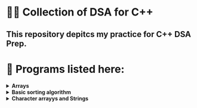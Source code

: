 # :man_technologist: Collection of DSA for C++

## This repository depitcs my practice for C++ DSA Prep.

# :floppy_disk: Programs listed here:

<details>
  <summary><b>Arrays</b></summary>
  
  # Programs for Array Datastructure
  
  1. input output update
  2. passing as function
  3. linear search
  4. binary search
  5. array reverse
  6. printing subarrays
  7. printing subarrays
  8. subarray sum I brute foce
  9. subarray prefix sums
  10. Kaden's algorthim subarray sum
  11. vectors
  12. maximun subarray problem special case
  13. lower bound
  14. sorted pair
  15. k rotate array problem
  16. k rotate array optimized

</details>

<details>
  <summary><b>Basic sorting algorithm</b></summary>
  
  # Basic sorting algorithms in C++
  
  1. Bubble sort
  2. optimized bubble sort
  3. insertion sort
  4. selection sort
  5. inbuilt sorting algorithm and comparators
  6. counting sort
  7. problem wit comparator
  8. problem with sorting cartesian points
  9. problem chopsticks
  10. problem defence kingdom

</details>

<details>
  <summary><b>Character arrayys and Strings</b></summary>
  
  ### Character arrays and strings
  
  1. Input and output char arrays
  2. input output using cin.get
  3. dgit and spaces counting
  4. cingetline function
  5. cingetline read paragraph
  6. shortest path problem

</details>
